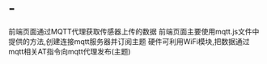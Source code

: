 # -
前端页面通过MQTT代理获取传感器上传的数据
前端页面主要使用mqtt.js文件中提供的方法,创建连接mqtt服务器并订阅主题
硬件可利用WiFi模块,把数据通过mqtt相关AT指令向mqtt代理发布(主题)
